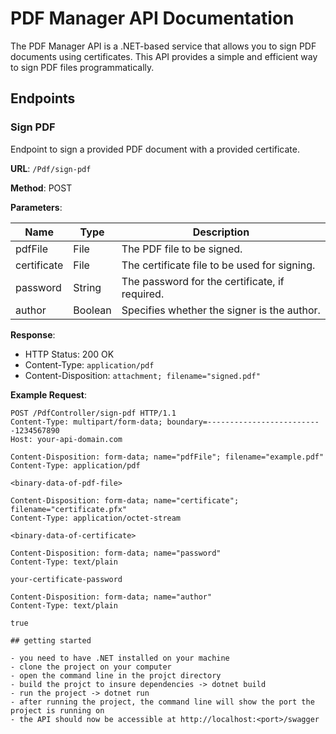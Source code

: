 # PDF Manager API Documentation

The PDF Manager API is a .NET-based service that allows you to sign PDF documents using certificates. This API provides a simple and efficient way to sign PDF files programmatically.

## Endpoints

### Sign PDF

Endpoint to sign a provided PDF document with a provided certificate.

**URL**: `/Pdf/sign-pdf`

**Method**: POST

**Parameters**:

| Name          | Type          | Description                                          |
|---------------|---------------|------------------------------------------------------|
| pdfFile       | File          | The PDF file to be signed.                          |
| certificate   | File          | The certificate file to be used for signing.        |
| password      | String        | The password for the certificate, if required.      |
| author        | Boolean       | Specifies whether the signer is the author.         |

**Response**:

- HTTP Status: 200 OK
- Content-Type: `application/pdf`
- Content-Disposition: `attachment; filename="signed.pdf"`

**Example Request**:

```http
POST /PdfController/sign-pdf HTTP/1.1
Content-Type: multipart/form-data; boundary=--------------------------1234567890
Host: your-api-domain.com

Content-Disposition: form-data; name="pdfFile"; filename="example.pdf"
Content-Type: application/pdf

<binary-data-of-pdf-file>

Content-Disposition: form-data; name="certificate"; filename="certificate.pfx"
Content-Type: application/octet-stream

<binary-data-of-certificate>

Content-Disposition: form-data; name="password"
Content-Type: text/plain

your-certificate-password

Content-Disposition: form-data; name="author"
Content-Type: text/plain

true

## getting started

- you need to have .NET installed on your machine
- clone the project on your computer
- open the command line in the projct directory
- build the projct to insure dependencies -> dotnet build
- run the project -> dotnet run
- after running the project, the command line will show the port the project is running on
- the API should now be accessible at http://localhost:<port>/swagger
